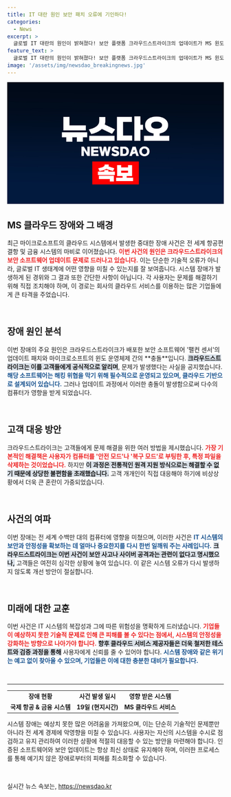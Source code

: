 ```yaml
---
title: IT 대란 원인 보안 패치 오류에 기인하다!
categories:
  - News
excerpt: >
  글로벌 IT 대란의 원인이 밝혀졌다! 보안 플랫폼 크라우드스트라이크의 업데이트가 MS 윈도와 충돌해 수많은 항공편을 마비시켰다. 안전 모드로의 전환이 유일한 해결책이라는 긴급 공지! 클릭해 자세히 알아보세요.
feature_text: >
  글로벌 IT 대란의 원인이 밝혀졌다! 보안 플랫폼 크라우드스트라이크의 업데이트가 MS 윈도와 충돌해 수많은 항공편을 마비시켰다. 안전 모드로의 전환이 유일한 해결책이라는 긴급 공지! 클릭해 자세히 알아보세요.
image: '/assets/img/newsdao_breakingnews.jpg'
---
```


<p><img src="/assets/img/newsdao_breakingnews.jpg" alt="cryptoinkorea 속보" /></p>

<h2 data-ke-size="size26">MS 클라우드 장애와 그 배경</h2>

<p data-ke-size="size16">최근 마이크로소프트의 클라우드 시스템에서 발생한 중대한 장애 사건은 전 세계 항공편 결항 및 금융 시스템의 마비로 이어졌습니다. <b><span style="color: #ee2323;">이번 사건의 원인은 크라우드스트라이크의 보안 소프트웨어 업데이트 문제로 드러나고 있습니다.</span></b> 이는 단순한 기술적 오류가 아니라, 글로벌 IT 생태계에 어떤 영향을 미칠 수 있는지를 잘 보여줍니다. 시스템 장애가 발생하게 된 경위와 그 결과 또한 간단한 사항이 아닙니다. 각 사용자는 문제를 해결하기 위해 직접 조치해야 하며, 이 경로는 회사의 클라우드 서비스를 이용하는 많은 기업들에게 큰 타격을 주었습니다.</p>

<p data-ke-size="size16">&nbsp;</p>

<h2 data-ke-size="size26">장애 원인 분석</h2>

<p data-ke-size="size16">이번 장애의 주요 원인은 크라우드스트라이크가 배포한 보안 소프트웨어 '팰컨 센서'의 업데이트 패치와 마이크로소프트의 윈도 운영체제 간의 **충돌**입니다. <b><span style="background-color: #21538527;">크라우드스트라이크는 이를 고객들에게 공식적으로 알리며</span></b>, 문제가 발생했다는 사실을 공지했습니다. <b><span style="color: #1a5490;">해당 소프트웨어는 해킹 위협을 막기 위해 필수적으로 운영되고 있으며, 클라우드 기반으로 설계되어 있습니다.</span></b> 그러나 업데이트 과정에서 이러한 충돌이 발생함으로써 다수의 컴퓨터가 영향을 받게 되었습니다.</p>

<p data-ke-size="size16">&nbsp;</p>

<h2 data-ke-size="size26">고객 대응 방안</h2>

<p data-ke-size="size16">크라우드스트라이크는 고객들에게 문제 해결을 위한 여러 방법을 제시했습니다. <b><span style="color: #ee2323;">가장 기본적인 해결책은 사용자가 컴퓨터를 '안전 모드'나 '복구 모드'로 부팅한 후, 특정 파일을 삭제하는 것이었습니다.</span></b> 하지만 <b><span style="background-color: #21538527;">이 과정은 전통적인 원격 지원 방식으로는 해결할 수 없기 때문에 상당한 불편함을 초래했습니다.</span></b> 고객 개개인이 직접 대응해야 하기에 비상상황에서 더욱 큰 혼란이 가중되었습니다.</p>

<p data-ke-size="size16">&nbsp;</p>

<h2 data-ke-size="size26">사건의 여파</h2>

<p data-ke-size="size16">이번 장애는 전 세계 수백만 대의 컴퓨터에 영향을 미쳤으며, 이러한 사건은 <b><span style="color: #1a5490;">IT 시스템의 보안과 안정성을 확보하는 데 얼마나 중요한지를 다시 한번 일깨워 주는 사례입니다.</span></b> <b><span style="background-color: #21538527;">크라우드스트라이크는 이번 사건이 보안 사고나 사이버 공격과는 관련이 없다고 명시했으나,</span></b> 고객들은 여전히 심각한 상황에 놓여 있습니다. 이 같은 시스템 오류가 다시 발생하지 않도록 개선 방안이 절실합니다.</p>

<p data-ke-size="size16">&nbsp;</p>

<h2 data-ke-size="size26">미래에 대한 교훈</h2>

<p data-ke-size="size16">이번 사건은 IT 시스템의 복잡성과 그에 따른 위험성을 명확하게 드러냈습니다. <b><span style="color: #ee2323;">기업들이 예상하지 못한 기술적 문제로 인해 큰 피해를 볼 수 있다는 점에서, 시스템의 안정성을 강화하는 방향으로 나아가야 합니다.</span></b> <b><span style="background-color: #21538527;">향후 클라우드 서비스 제공자들은 더욱 철저한 테스트와 검증 과정을 통해</span></b> 사용자에게 신뢰를 줄 수 있어야 합니다. <b><span style="color: #1a5490;">시스템 장애와 같은 위기는 예고 없이 찾아올 수 있으며, 기업들은 이에 대한 충분한 대비가 필요합니다.</span></b></p>

<p data-ke-size="size16">&nbsp;</p>

<hr />

<p><Table>
<tr>
<td style="text-align: center; height: 17px;"><b>장애 현황</b></td>
<td style="text-align: center; height: 17px;"><b>사건 발생 일시</b></td>
<td style="text-align: center; height: 17px;"><b>영향 받은 시스템</b></td>
</tr>
<tr>
<td style="text-align: center; height: 17px;"><b>국제 항공 &amp; 금융 시스템</b></td>
<td style="text-align: center; height: 17px;"><b>19일 (현지시간)</b></td>
<td style="text-align: center; height: 17px;"><b>MS 클라우드 서비스</b></td>
</tr>
</Table></p>

<p data-ke-size="size16">시스템 장애는 예상치 못한 많은 어려움을 가져왔으며, 이는 단순히 기술적인 문제뿐만 아니라 전 세계 경제에 악영향을 미칠 수 있습니다. 사용자는 자신의 시스템을 수시로 점검하고 유지 관리하여 이러한 상황에 적절히 대응할 수 있는 방안을 마련해야 합니다. 인증된 소프트웨어와 보안 업데이트는 항상 최신 상태로 유지해야 하며, 이러한 프로세스를 통해 예기치 않은 장애로부터의 피해를 최소화할 수 있습니다.</p>

<p data-ke-size="size16">&nbsp;</p>
실시간 뉴스 속보는, <a href="https://newsdao.kr" rel="dofollow">https://newsdao.kr</a>


